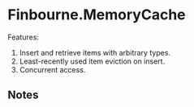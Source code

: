 # Finbourne.MemoryCache
Features:
1. Insert and retrieve items with arbitrary types.
1. Least-recently used item eviction on insert.
1. Concurrent access.

## Notes
